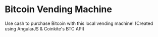 # Bitcoin Vending Machine
Use cash to purchase Bitcoin with this local vending machine! (Created using AngularJS &amp; Coinkite's BTC API)




